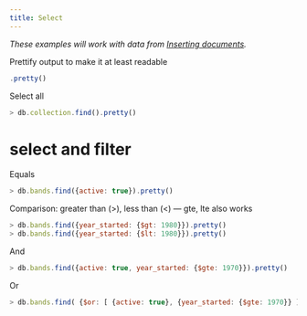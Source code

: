 ```yaml
---
title: Select
---
```

*These examples will work with data from [Inserting documents](/mongo/insert-one-many).*

Prettify output to make it at least readable
```js
.pretty()
```

Select all
```js
> db.collection.find().pretty()
```

# select and filter

Equals
```js
> db.bands.find({active: true}).pretty()
```

Comparison: greater than (>), less than (<) —  gte, lte also works
```js
> db.bands.find({year_started: {$gt: 1980}}).pretty()
> db.bands.find({year_started: {$lt: 1980}}).pretty()
```

And
```js
> db.bands.find({active: true, year_started: {$gte: 1970}}).pretty()
```

Or
```js
> db.bands.find( {$or: [ {active: true}, {year_started: {$gte: 1970}} ] }).pretty()
```
